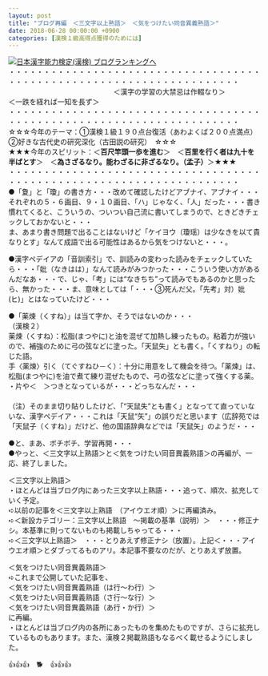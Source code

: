 ```yaml
---
layout: post
title: "ブログ再編　＜三文字以上熟語＞　＜気をつけたい同音異義熟語＞"
date: 2018-06-28 00:00:00 +0900
categories: [漢検１級高得点獲得のためには]
---
```


[![](/syuusyuu9701/assets/images/ブログ再編-＜三文字以上熟語＞-＜気をつけたい同音異義熟語＞-br_c_3028_1.gif)](http://blog.with2.net/link.php?1659096:3028 "日本漢字能力検定(漢検) ブログランキングへ")[日本漢字能力検定(漢検) ブログランキングへ](http://blog.with2.net/link.php?1659096:3028)  
・・・・・・・・・・・・・・・・・・・・・・・・・・・・・・・・・・・・・・・・・・・・・・・・・・・・・・・・・・・・・・・・・・・・・  
　　　　　　　　　　　　　　　＜漢字の学習の大禁忌は作輟なり＞　　　　　＜一跌を経れば一知を長ず＞　　　　　  
・・・・・・・・・・・・・・・・・・・・・・・・・・・・・・・・・・・・・・・・・・・・・・・・・・・・・・・・・・・・・・・・・・・・・  
☆☆☆今年のテーマ：①漢検１級１９０点台復活（あわよくば２００点満点）　②好きな古代史の研究深化（古田説の研究）　☆☆☆  
★★★今年のスピリット：＜**百尺竿頭一歩を進む**＞　＜**百里を行く者は九十を半ばとす**＞　＜**為さざるなり。能わざるに非ざるなり。（孟子）**＞★★★  
・・・・・・・・・・・・・・・・・・・・・・・・・・・・・・・・・・・・・・・・・・・・・・・・・・・・・・・・・・・・・・・・・・・・・  
●「夐」と「瓊」の書き方・・・改めて確認したけどアブナイ、アブナイ・・・それぞれの５・６画目、９・１０画目、「ハ」じゃなく、「人」だった・・・書き慣れてくると、こういうの、ついつい自己流に書いてしまうので、ときどきチェックしておかないと・・・  
ま、あまり書き問題で出ることはないけど「ケイヨウ（瓊瑶）は少なきを以て貴なりとす」なんて成語で出る可能性はあるから気をつけないと・・・。  
  
●漢字ペデイアの「音訓索引」で、訓読みの変わった読みをチェックしていたら・・・「妣（なきはは）」なんて読みがみつかった・・・こういう使い方があるんだなあ・・・で、じゃ、「考」には“なきちち”って読みでもあるのかと思ったら、無かった・・・ま、意味としては「・・・③死んだ父。「先考」対）妣(ヒ)」とはなっていたけど・・・  
  
●「薬煉（くすね）」は当て字か、そうではないのか・・・  
（漢検２）   
薬煉（くすね）：松脂(まつやに)と油を混ぜて加熱し練ったもの。粘着力が強いので、補強のために弓の弦などに塗った。「天鼠失」とも書く。「くすねり」の転じた語。  
手〈薬煉〉引く（てぐすねひ－く）：十分に用意をして機会を待つ。「薬煉」は、松脂(まつやに)を油で煮て練り混ぜたもので、弓の弦などに塗って強くする薬。  
・片や＜　＞つきとなっているが・・・どっちなんだ・・・  
　  
（注）そのまま切り貼りしたけど、「“天鼠失”とも書く」となってて直っていないな、漢字ペデイア・・・これは「天鼠“矢”」の誤りだと思います（広辞苑では「天鼠子（くすね）」だけど、他の国語辞典などでは「天鼠矢」のようだ・・・  
  
●と、まあ、ボチボチ、学習再開・・・  
●やっと、＜三文字以上熟語＞と＜気をつけたい同音異義熟語＞の再編が、一応、終了しました。  
  
＜三文字以上熟語＞  
・ほとんどは当ブログ内にあった三文字以上熟語・・・追って、順次、拡充していく予定。  
➪以前の記事を＜三文字以上熟語　（アイウエオ順）＞に再編済み。  
➪＜新設カテゴリー：三文字以上熟語　～掲載の基準（説明）＞　・・・修正ナシ。本基準に則ってないものも掲載しちゃってる・・・  
➪＜三文字以上熟語＞　・・・とりあえず修正ナシ（放置）。上記＜・・・アイウエオ順＞とダブってるものアリ。本記事不要なのだが、とりあえず放置。  
  
＜気をつけたい同音異義熟語＞  
➪これまで公開していた記事を、  
＜気をつけたい同音異義熟語（は行～わ行）＞  
＜気をつけたい同音異義熟語（さ行～な行）＞  
＜気をつけたい同音異義熟語（あ行・か行）＞   
に再編。  
・ほとんどは当ブログ内の各所にあったものを集めたものですが、さらに拡充しているものもあります。また、漢検２掲載熟語もなるべく載せるようにしました。  
  
👍👍👍　🐕　👍👍👍  